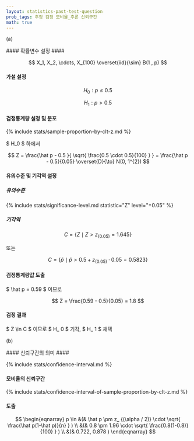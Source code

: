 ```yaml
---
layout: statistics-past-test-question
prob_tags: 추정 검정 모비율_추론 신뢰구간
math: true
---
```

(a)

<div>
#### 확률변수 설정 ####

$$ X_1, X_2, \cdots, X_{100} \overset{iid}{\sim} B(1 , p) $$

#### 가설 설정 ####

$$ H_0 : p \leq 0.5 $$

$$ H_1 : p > 0.5 $$

#### 검정통계량 설정 및 분포 ####

{% include stats/sample-proportion-by-clt-z.md %}

$ H_0 $ 하에서

$$ Z = \frac{\hat p - 0.5 }{ \sqrt{ \frac{0.5 \cdot 0.5}{100} } } = \frac{\hat p - 0.5}{0.05}  \overset{D}{\to} N(0, 1^{2}) $$

#### 유의수준 및 기각역 설정 ####

##### 유의수준 #####

{% include stats/significance-level.md statistic="Z" level="=0.05" %}

##### 기각역 #####

$$ C = \{ Z \mid Z > z _{(0.05)} = 1.645 \} $$

또는

$$ C = \{ \hat p \mid \hat p > 0.5 + z _{(0.05)} \cdot 0.05 = 0.5823 \} $$

#### 검정통계량값 도출 ####
$ \hat p = 0.59 $ 이므로 

$$ Z = \frac{0.59 - 0.5}{0.05} = 1.8 $$

#### 검정 결과 ####
$ Z \in C $ 이므로 $ H_ 0 $ 기각, $ H_ 1 $ 채택

</div>

(b)

<div>
#### 신뢰구간의 의미 ####

{% include stats/confidence-interval.md %}

#### 모비율의 신뢰구간 ####

{% include stats/confidence-interval-of-sample-proportion-by-clt-z.md %}

#### 도출 ####

$$ \begin{eqnarray}
p \in &(& \hat p \pm z_ {(\alpha / 2)} \cdot \sqrt{ \frac{\hat p(1-\hat p)}{n} } )
\\ &(& 0.8 \pm 1.96 \cdot \sqrt{ \frac{0.8(1-0.8)}{100} } ) 
\\ &(& 0.722, 0.878 )
\end{eqnarray} $$

</div>